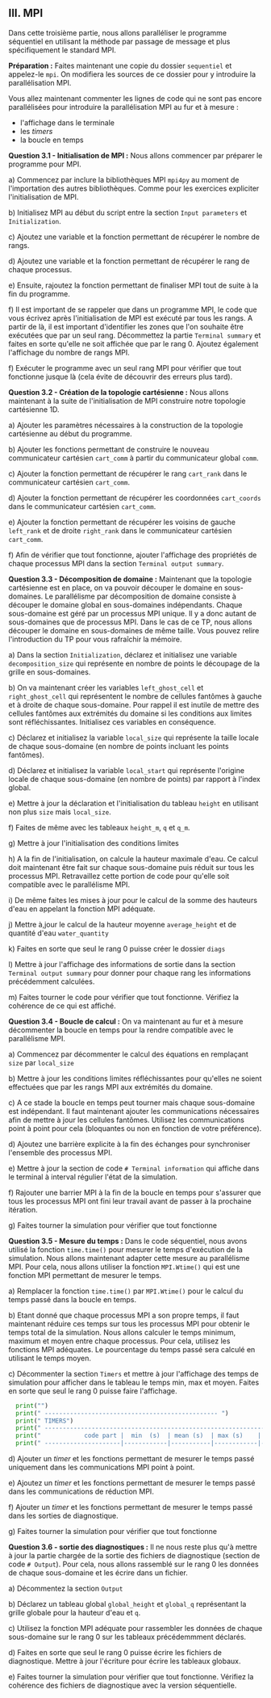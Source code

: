 ## III. MPI

Dans cette troisième partie, nous allons paralléliser le programme séquentiel en utilisant la méthode par passage de message et plus spécifiquement le standard MPI.

**Préparation :** Faites maintenant une copie du dossier `sequentiel` et appelez-le `mpi`.
On modifiera les sources de ce dossier pour y introduire la parallélisation MPI.

Vous allez maintenant commenter les lignes de code qui ne sont pas encore parallélisées pour introduire la parallélisation MPI au fur et à mesure :

* l'affichage dans le terminale
* les *timers*
* la boucle en temps

**Question 3.1 - Initialisation de MPI :** Nous allons commencer par préparer le programme pour MPI.

a) Commencez par inclure la bibliothèques MPI `mpi4py` au moment de l'importation des autres bibliothèques.
Comme pour les exercices expliciter l'initialisation de MPI.

b) Initialisez MPI au début du script entre la section `Input parameters` et `Initialization`.

c) Ajoutez une variable et la fonction permettant de récupérer le nombre de rangs.

d) Ajoutez une variable et la fonction permettant de récupérer le rang de chaque processus.

e) Ensuite, rajoutez la fonction permettant de finaliser MPI tout de suite à la fin du programme.

f) Il est important de se rappeler que dans un programme MPI, le code que vous écrivez après l'initialisation de MPI est exécuté par tous les rangs.
A partir de là, il est important d'identifier les zones que l'on souhaite être exécutées que par un seul rang.
Décommettez la partie `Terminal summary` et faites en sorte qu'elle ne soit affichée que par le rang 0.
Ajoutez également l'affichage du nombre de rangs MPI.

f) Exécuter le programme avec un seul rang MPI pour vérifier que tout fonctionne jusque là (cela évite de découvrir des erreurs plus tard).

**Question 3.2 - Création de la topologie cartésienne :** Nous allons maintenant à la suite de l'initialisation de MPI construire notre topologie cartésienne 1D.

a) Ajouter les paramètres nécessaires à la construction de la topologie cartésienne au début du programme.

b) Ajouter les fonctions permettant de construire le nouveau communicateur cartésien `cart_comm` à partir du communicateur global `comm`.

c) Ajouter la fonction permettant de récupérer le rang `cart_rank` dans le communicateur cartésien `cart_comm`.

d) Ajouter la fonction permettant de récupérer les coordonnées `cart_coords` dans le communicateur cartésien `cart_comm`.

e) Ajouter la fonction permettant de récupérer les voisins de gauche `left_rank` et de droite `right_rank` dans le communicateur cartésien `cart_comm`.

f) Afin de vérifier que tout fonctionne, ajouter l'affichage des propriétés de chaque processus MPI dans la section `Terminal output summary`.

**Question 3.3 - Décomposition de domaine :** Maintenant que la topologie cartésienne est en place, on va pouvoir découper le domaine en sous-domaines.
Le parallélisme par décomposition de domaine consiste à découper le domaine global en sous-domaines indépendants.
Chaque sous-domaine est géré par un processus MPI unique.
Il y a donc autant de sous-domaines que de processus MPI.
Dans le cas de ce TP, nous allons découper le domaine en sous-domaines de même taille.
Vous pouvez relire l'introduction du TP pour vous rafraîchir la mémoire.

a) Dans la section `Initialization`, déclarez et initialisez une variable `decomposition_size` qui représente en nombre de points le découpage de la grille en sous-domaines.

b) On va maintenant créer les variables `left_ghost_cell` et `right_ghost_cell` qui représentent le nombre de cellules fantômes à gauche et à droite de chaque sous-domaine.
Pour rappel il est inutile de mettre des cellules fantômes aux extrémités du domaine si les conditions aux limites sont réfléchissantes.
Initialisez ces variables en conséquence.

c) Déclarez et initialisez la variable `local_size` qui représente la taille locale de chaque sous-domaine (en nombre de points incluant les points fantômes).

d) Déclarez et initialisez la variable `local_start` qui représente l'origine locale de chaque sous-domaine (en nombre de points) par rapport à l'index global.

e) Mettre à jour la déclaration et l'initialisation du tableau `height` en utilisant non plus `size` mais `local_size`.

f) Faites de même avec les tableaux  `height_m`, `q` et `q_m`.

g) Mettre à jour l'initialisation des conditions limites

h) A la fin de l'initialisation, on calcule la hauteur maximale d'eau. Ce calcul doit maintenant être fait sur chaque sous-domaine puis réduit sur tous les processus MPI. Retravaillez cette portion de code pour qu'elle soit compatible avec le parallélisme MPI.

i) De même faites les mises à jour pour le calcul de la somme des hauteurs d'eau en appelant la fonction MPI adéquate.

j) Mettre à,jour le calcul de la hauteur moyenne `average_height` et de quantité d'eau `water_quantity`

k) Faites en sorte que seul le rang 0 puisse créer le dossier `diags`

l) Mettre à jour l'affichage des informations de sortie dans la section `Terminal output summary` pour donner pour chaque rang les informations précédemment calculées. 

m) Faites tourner le code pour vérifier que tout fonctionne. Vérifiez la cohérence de ce qui est affiché.

**Question 3.4 - Boucle de calcul :** On va maintenant au fur et à mesure décommenter la boucle en temps pour la rendre compatible avec le parallélisme MPI.

a) Commencez par décommenter le calcul des équations en remplaçant `size` par `local_size`

b) Mettre à jour les conditions limites réfléchissantes pour qu'elles ne soient effectuées que par les rangs MPI aux extrémités du domaine.

c) A ce stade la boucle en temps peut tourner mais chaque sous-domaine est indépendant.
Il faut maintenant ajouter les communications nécessaires afin de mettre à jour les cellules fantômes.
Utilisez les communications point à point pour cela (bloquantes ou non en fonction de votre préférence).

d) Ajoutez une barrière explicite à la fin des échanges pour synchroniser l'ensemble des processus MPI.

e) Mettre à jour la section de code `# Terminal information` qui affiche dans le terminal à interval régulier l'état de la simulation.

f) Rajouter une barrier MPI à la fin de la boucle en temps pour s'assurer que tous les processus MPI ont fini leur travail avant de passer à la prochaine itération.

g) Faites tourner la simulation pour vérifier que tout fonctionne

**Question 3.5 - Mesure du temps :** Dans le code séquentiel, nous avons utilisé la fonction `time.time()` pour mesurer le temps d'exécution de la simulation.
Nous allons maintenant adapter cette mesure au parallélisme MPI.
Pour cela, nous allons utiliser la fonction `MPI.Wtime()` qui est une fonction MPI permettant de mesurer le temps.

a) Remplacer la fonction `time.time()` par `MPI.Wtime()` pour le calcul du temps passé dans la boucle en temps.

b) Etant donné que chaque processus MPI a son propre temps, il faut maintenant réduire ces temps sur tous les processus MPI pour obtenir le temps total de la simulation. Nous allons calculer le temps minimum, maximum et moyen entre chaque processus. Pour cela, utilisez les fonctions MPI adéquates. Le pourcentage du temps passé sera calculé en utilisant le temps moyen.

c) Décommenter la section `Timers` et mettre à jour l'affichage des temps de simulation pour afficher dans le tableau le temps min, max et moyen. Faites en sorte que seul le rang 0 puisse faire l'affichage.

```python
  print("")
  print(" ------------------------------------------------ ")
  print(" TIMERS")
  print(" ------------------------------------------------------------------------| ")
  print("            code part |  min  (s)  | mean (s)  | max (s)    | percentage |")
  print(" ---------------------|------------|-----------|------------|------------|")
```

d) Ajouter un *timer* et les fonctions permettant de mesurer le temps passé uniquement dans les communications MPI point à point.

e) Ajoutez un *timer* et les fonctions permettant de mesurer le temps passé dans les communications de réduction MPI.

f) Ajouter un *timer* et les fonctions permettant de mesurer le temps passé dans les sorties de diagnostique.

g) Faites tourner la simulation pour vérifier que tout fonctionne

**Question 3.6 - sortie des diagnostiques :** Il ne nous reste plus qu'à mettre à jour la partie chargée de la sortie des fichiers de diagnostique (section de code `# Output`). Pour cela, nous allons rassemblé sur le rang 0 les données de chaque sous-domaine et les écrire dans un fichier.

a) Décommentez la section `Output`

b) Déclarez un tableau global `global_height` et `global_q` représentant la grille globale pour la hauteur d'eau et `q`.

c) Utilisez la fonction MPI adéquate pour rassembler les données de chaque sous-domaine sur le rang 0 sur les tableaux précédemmment déclarés.

d) Faites en sorte que seul le rang 0 puisse écrire les fichiers de diagnostique. Mettre à jour l'écriture pour écrire les tableaux globaux.

e) Faites tourner la simulation pour vérifier que tout fonctionne. Vérifiez la cohérence des fichiers de diagnostique avec la version séquentielle.